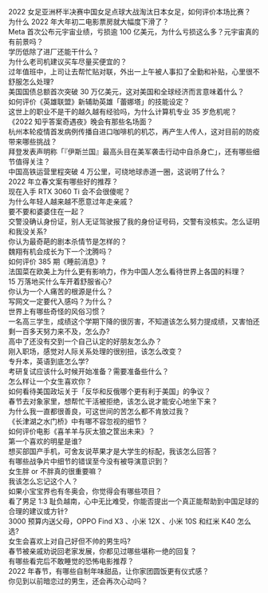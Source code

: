 2022 女足亚洲杯半决赛中国女足点球大战淘汰日本女足，如何评价本场比赛？  
为什么 2022 年大年初二电影票房就大幅度下滑了？  
Meta 首次公布元宇宙业绩，亏损逾 100 亿美元，为什么亏损这么多？元宇宙真的有前景吗？  
学历低除了进厂还能干什么？  
为什么老司机建议买车尽量买便宜的？  
过年值班中，上司让去帮忙贴对联，外出一上午被人事扣了全勤和补贴，心里很不舒服怎么处理?  
美国国债总额首次突破 30 万亿美元，这对美国和全球经济而言意味着什么？  
如何评价《英雄联盟》新辅助英雄「蕾娜塔」的技能设定？  
这世上的职业不是干的越久越有经验吗，为什么计算机专业 35 岁危机呢？  
《2022 知乎答案奇遇夜》晚会有那些名场面？  
杭州本轮疫情首发病例传播自进口咖啡机的机芯，再产生人传人，这对目前的防疫带来哪些挑战？  
拜登发表声明称「『伊斯兰国』最高头目在美军袭击行动中自杀身亡」，还有哪些细节值得关注？  
中国高铁运营里程突破 4 万公里，可绕地球赤道一圈，这说明了什么？  
2022 年立春文案有哪些好的推荐？  
现在入手 RTX 3060 Ti 会不会很傻呢？  
为什么年轻人越来越不愿意过年走亲戚？  
要不要和婆婆住在一起？  
交警没确认身份证，别人无证驾驶报了我的身份证号码，交警有没核实。怎么证明和我没关系?  
你认为最奇葩的剧本杀情节是怎样的？  
魏翔有机会成长为下一个沈腾吗？  
如何评价 385 期《睡前消息》?  
法国菜在欧美上为什么更有影响力，作为中国人怎么看待世界上各国的料理？  
15 万落地买什么车开着舒服省心?  
你认为一个人痛苦的根源是什么？  
写网文一定要代入感吗？为什么？  
世界上有哪些奇怪的风俗习惯？  
一名高三学生，成绩这个学期下降的很厉害，不知道该怎么努力提成绩，又害怕还剩一百多天努力来不及，怎么办?  
高中了还没有交到一个自己认定的好朋友怎么办？  
刚入职场，感觉对人际关系处理的很别扭，该怎么改变？  
专升本，英语到底怎么学?  
考研复试应该什么时候开始准备？需要准备些什么？  
怎么样让一个女生喜欢你？  
如何看待美国政坛关于「反华和反俄哪个更有利于美国」的争议？  
春节去对象家里，想帮忙干活被拒绝，该怎么说才能安心地坐下来？  
为什么我一直都很善良，可这世间的苦怎么都不肯放过我？  
《长津湖之水门桥》中有哪不容忽视的细节？  
如何评价电影《喜羊羊与灰太狼之筐出未来》？  
第一个喜欢的明星是谁?  
想买部国产手机，可舍友说苹果才是大学生的标配，我该怎么回答？  
有哪些战争片中细节的错误至今没有被导演意识到？  
女生胖 or 不胖真的很重要嘛？  
我该怎么忘记这个人？  
如果小宝宝界也有冬奥会，你觉得会有哪些项目？  
看了男足 1:3 耻负越南，心中无比难受，你能否提出一个真正能帮助到中国足球的合理的建议或方针?  
3000 预算内送父母，OPPO Find X3 、小米 12X 、小米 10S 和红米 K40 怎么选?  
女生会喜欢上对自己好但不帅的男生吗?  
春节被亲戚劝说回老家发展，你都见过哪些堪称一绝的回复？  
有哪些看完后不敢睡觉的恐怖电影推荐？  
2022 年春节，有哪些自制年味甜品，让你家团圆饭更有仪式感？  
你见到以前暗恋过的男生，还会再次心动吗？  
